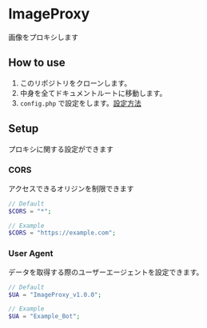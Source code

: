 # ImageProxy

画像をプロキシします

## How to use

1. このリポジトリをクローンします。
2. 中身を全てドキュメントルートに移動します。
3. `config.php` で設定をします。[設定方法](#setup)

## Setup

プロキシに関する設定ができます

### CORS

アクセスできるオリジンを制限できます

```php
// Default
$CORS = "*";

// Example
$CORS = "https://example.com";

```

### User Agent

データを取得する際のユーザーエージェントを設定できます。

```php
// Default
$UA = "ImageProxy_v1.0.0";

// Example
$UA = "Example_Bot";
```
